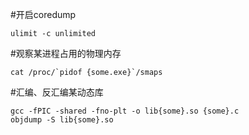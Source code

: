 #开启coredump
```
ulimit -c unlimited
```

#观察某进程占用的物理内存
```
cat /proc/`pidof {some.exe}`/smaps
```

#汇编、反汇编某动态库
```
gcc -fPIC -shared -fno-plt -o lib{some}.so {some}.c
objdump -S lib{some}.so
```
